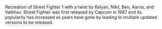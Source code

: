 Recreation of Street Fighter 1 with a twist by Kelyan, Nikil, Ben, Aarna, and Vaibhav. 
Street Fighter was first released by Capcom in 1987 and its popularity has increased as years have gone by leading 
to multiple updated versions to be released. 

